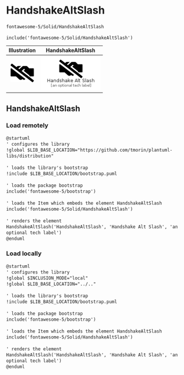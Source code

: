 # HandshakeAltSlash


```text
fontawesome-5/Solid/HandshakeAltSlash
```

```text
include('fontawesome-5/Solid/HandshakeAltSlash')
```



| Illustration | HandshakeAltSlash |
| :---: | :---: |
| ![illustration for Illustration](../../fontawesome-5/Solid/HandshakeAltSlash.png) | ![illustration for HandshakeAltSlash](../../fontawesome-5/Solid/HandshakeAltSlash.Local.png) |




## HandshakeAltSlash

### Load remotely
```plantuml
@startuml
' configures the library
!global $LIB_BASE_LOCATION="https://github.com/tmorin/plantuml-libs/distribution"

' loads the library's bootstrap
!include $LIB_BASE_LOCATION/bootstrap.puml

' loads the package bootstrap
include('fontawesome-5/bootstrap')

' loads the Item which embeds the element HandshakeAltSlash
include('fontawesome-5/Solid/HandshakeAltSlash')

' renders the element
HandshakeAltSlash('HandshakeAltSlash', 'Handshake Alt Slash', 'an optional tech label')
@enduml
```

### Load locally
```plantuml
@startuml
' configures the library
!global $INCLUSION_MODE="local"
!global $LIB_BASE_LOCATION="../.."

' loads the library's bootstrap
!include $LIB_BASE_LOCATION/bootstrap.puml

' loads the package bootstrap
include('fontawesome-5/bootstrap')

' loads the Item which embeds the element HandshakeAltSlash
include('fontawesome-5/Solid/HandshakeAltSlash')

' renders the element
HandshakeAltSlash('HandshakeAltSlash', 'Handshake Alt Slash', 'an optional tech label')
@enduml
```

